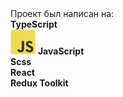 <div>Проект был написан на:</div>
<div><b>TypeScript</b></div>
<div>
  <img src="https://raw.githubusercontent.com/devicons/devicon/master/icons/javascript/javascript-original.svg" alt="javascript" width="40" height ="40"/>                   <b>JavaScript</b>
 </div>
<div><b>Scss</b></div>
<div><b>React</b></div>
<div><b>Redux Toolkit</b></div>
